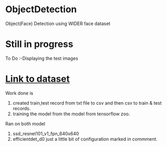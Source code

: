 # ObjectDetection
Object(Face) Detection using WIDER face dataset

# Still in progress 
To Do :-Displaying the test images

# [Link to dataset](http://shuoyang1213.me/WIDERFACE/)


Work done is 
1. created train,test record from txt file to csv  and then csv to train & test records.
2. training the model from the model from tensorflow zoo.


Ran on both model 
1. ssd_resnet101_v1_fpn_640x640
2. efficientdet_d0
just a little bit of configuration marked in commment.
